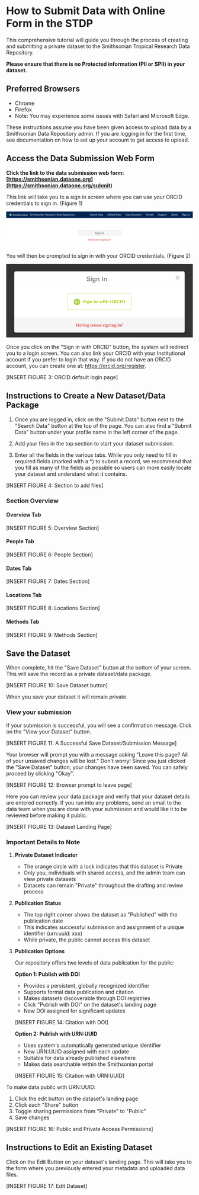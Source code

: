 # How to Submit Data with Online Form in the STDP

This comprehensive tutorial will guide you through the process of creating and submitting a private dataset to the Smithsonian Tropical Research Data Repository.

**Please ensure that there is no Protected information (PII or SPII) in your dataset.**

## Preferred Browsers

* Chrome
* Firefox
* Note: You may experience some issues with Safari and Microsoft Edge.

These instructions assume you have been given access to upload data by a Smithsonian Data Repository admin. If you are logging in for the first time, see documentation on how to set up your account to get access to upload.

## Access the Data Submission Web Form

**Click the link to the data submission web form: [https://smithsonian.dataone.org](https://smithsonian.dataone.org/submit)**

This link will take you to a sign in screen where you can use your ORCID credentials to sign in. (Figure 1)

![FIGURE 1: Sign in page for data uploads](images/Sign_In.png)

You will then be prompted to sign in with your ORCID credentials. (Figure 2)

![FIGURE 2: ORCID sign in page for data uploads](images/Sign_In_ORCID.png)

Once you click on the "Sign in with ORCID" button, the system will redirect you to a login screen. You can also link your ORCID with your Institutional account if you prefer to login that way. If you do not have an ORCID account, you can create one at: https://orcid.org/register.

[INSERT FIGURE 3: ORCID default login page]

## Instructions to Create a New Dataset/Data Package

1. Once you are logged in, click on the "Submit Data" button next to the "Search Data" button at the top of the page. You can also find a "Submit Data" button under your profile name in the left corner of the page.

2. Add your files in the top section to start your dataset submission.

3. Enter all the fields in the various tabs. While you only need to fill in required fields (marked with a *) to submit a record, we recommend that you fill as many of the fields as possible so users can more easily locate your dataset and understand what it contains.

[INSERT FIGURE 4: Section to add files]

### Section Overview

#### Overview Tab
[INSERT FIGURE 5: Overview Section]

#### People Tab
[INSERT FIGURE 6: People Section]

#### Dates Tab
[INSERT FIGURE 7: Dates Section]

#### Locations Tab
[INSERT FIGURE 8: Locations Section]

#### Methods Tab
[INSERT FIGURE 9: Methods Section]

## Save the Dataset

When complete, hit the "Save Dataset" button at the bottom of your screen. This will save the record as a private dataset/data package.

[INSERT FIGURE 10: Save Dataset button]

When you save your dataset it will remain private.

### View your submission

If your submission is successful, you will see a confirmation message. Click on the "View your Dataset" button.

[INSERT FIGURE 11: A Successful Save Dataset/Submission Message]

Your browser will prompt you with a message asking "Leave this page? All of your unsaved changes will be lost." Don't worry! Since you just clicked the "Save Dataset" button, your changes have been saved. You can safely proceed by clicking "Okay".

[INSERT FIGURE 12: Browser prompt to leave page]

Here you can review your data package and verify that your dataset details are entered correctly. If you run into any problems, send an email to the data team when you are done with your submission and would like it to be reviewed before making it public.

[INSERT FIGURE 13: Dataset Landing Page]

### Important Details to Note

1. **Private Dataset Indicator**
   * The orange circle with a lock indicates that this dataset is Private
   * Only you, individuals with shared access, and the admin team can view private datasets
   * Datasets can remain "Private" throughout the drafting and review process

2. **Publication Status**
   * The top right corner shows the dataset as "Published" with the publication date
   * This indicates successful submission and assignment of a unique identifier (urn:uuid: xxx)
   * While private, the public cannot access this dataset

3. **Publication Options**
   
   Our repository offers two levels of data publication for the public:

   **Option 1: Publish with DOI**
   * Provides a persistent, globally recognized identifier
   * Supports formal data publication and citation
   * Makes datasets discoverable through DOI registries
   * Click "Publish with DOI" on the dataset's landing page
   * New DOI assigned for significant updates

   [INSERT FIGURE 14: Citation with DOI]

   **Option 2: Publish with URN:UUID**
   * Uses system's automatically generated unique identifier
   * New URN:UUID assigned with each update
   * Suitable for data already published elsewhere
   * Makes data searchable within the Smithsonian portal

   [INSERT FIGURE 15: Citation with URN:UUID]

To make data public with URN:UUID:
1. Click the edit button on the dataset's landing page
2. Click each "Share" button
3. Toggle sharing permissions from "Private" to "Public"
4. Save changes
   
[INSERT FIGURE 16: Public and Private Access Permissions]

## Instructions to Edit an Existing Dataset

Click on the Edit Button on your dataset's landing page. This will take you to the form where you previously entered your metadata and uploaded data files.

[INSERT FIGURE 17: Edit Dataset]
